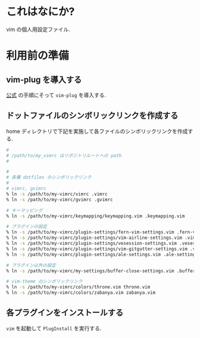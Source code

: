 # これはなにか?
vim の個人用設定ファイル.

# 利用前の準備
## vim-plug を導入する
[公式](https://github.com/junegunn/vim-plug) の手順にそって `vim-plug` を導入する.


## ドットファイルのシンボリックリンクを作成する
home ディレクトリで下記を実施して各ファイルのシンボリックリンクを作成する.

```bash
#
# /path/to/my_vimrc はリポジトリルートへの path
#

#
# 各種 dotfiles のシンボリックリンク
#
# vimrc, gvimrc
% ln -s /path/to/my-vimrc/vimrc .vimrc
% ln -s /path/to/my-vimrc/gvimrc .gvimrc

# キーマッピング
% ln -s /path/to/my-vimrc/keymapping/keymapping.vim .keymapping.vim

# プラグインの設定
% ln -s /path/to/my-vimrc/plugin-settings/fern-vim-settings.vim .fern-vim-settings.vim
% ln -s /path/to/my-vimrc/plugin-settings/vim-airline-settings.vim .vim-airline-settings.vim
% ln -s /path/to/my-vimrc/plugin-settings/vesession-settings.vim .vesession-settings.vim
% ln -s /path/to/my-vimrc/plugin-settings/vim-gitgutter-settings.vim .vim-gitgutter-settings.vim
% ln -s /path/to/my-vimrc/plugin-settings/ale-settings.vim .ale-settings.vim

# プラグイン以外の設定
% ln -s /path/to/my-vimrc/my-settings/buffer-close-settings.vim .buffer-close-settings.vim

# vim-theme のシンボリックリンク
% ln -s /path/to/my-vimrc/colors/throne.vim throne.vim
% ln -s /path/to/my-vimrc/colors/zabanya.vim zabanya.vim
```

## 各プラグインをインストールする
`vim` を起動して `PlugInstall` を実行する.


